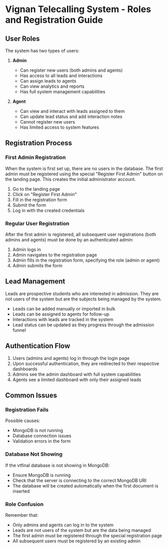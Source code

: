 # Vignan Telecalling System - Roles and Registration Guide

## User Roles

The system has two types of users:

1. **Admin**
   - Can register new users (both admins and agents)
   - Has access to all leads and interactions
   - Can assign leads to agents
   - Can view analytics and reports
   - Has full system management capabilities

2. **Agent**
   - Can view and interact with leads assigned to them
   - Can update lead status and add interaction notes
   - Cannot register new users
   - Has limited access to system features

## Registration Process

### First Admin Registration

When the system is first set up, there are no users in the database. The first admin must be registered using the special "Register First Admin" button on the landing page. This creates the initial administrator account.

1. Go to the landing page
2. Click on "Register First Admin"
3. Fill in the registration form
4. Submit the form
5. Log in with the created credentials

### Regular User Registration

After the first admin is registered, all subsequent user registrations (both admins and agents) must be done by an authenticated admin:

1. Admin logs in
2. Admin navigates to the registration page
3. Admin fills in the registration form, specifying the role (admin or agent)
4. Admin submits the form

## Lead Management

Leads are prospective students who are interested in admission. They are not users of the system but are the subjects being managed by the system.

- Leads can be added manually or imported in bulk
- Leads can be assigned to agents for follow-up
- Interactions with leads are tracked in the system
- Lead status can be updated as they progress through the admission funnel

## Authentication Flow

1. Users (admins and agents) log in through the login page
2. Upon successful authentication, they are redirected to their respective dashboards
3. Admins see the admin dashboard with full system capabilities
4. Agents see a limited dashboard with only their assigned leads

## Common Issues

### Registration Fails

Possible causes:
- MongoDB is not running
- Database connection issues
- Validation errors in the form

### Database Not Showing

If the vtfinal database is not showing in MongoDB:
- Ensure MongoDB is running
- Check that the server is connecting to the correct MongoDB URI
- The database will be created automatically when the first document is inserted

### Role Confusion

Remember that:
- Only admins and agents can log in to the system
- Leads are not users of the system but are the data being managed
- The first admin must be registered through the special registration page
- All subsequent users must be registered by an existing admin